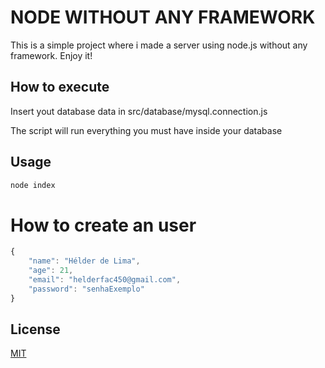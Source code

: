 # NODE WITHOUT ANY FRAMEWORK

This is a simple project where i made a server using node.js without any framework. Enjoy it!

## How to execute

Insert yout database data in src/database/mysql.connection.js

The script will run everything you must have inside your database

## Usage

```javascript
node index
```

# How to create an user
```javascript
{
	"name": "Hélder de Lima",
	"age": 21,
	"email": "helderfac450@gmail.com",
	"password": "senhaExemplo"
}
```
## License
[MIT](https://choosealicense.com/licenses/mit/)
